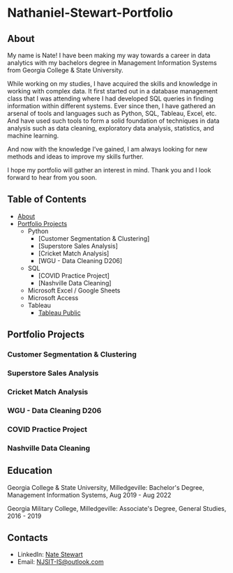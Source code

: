 # Nathaniel-Stewart-Portfolio
## About
My name is Nate! I have been making my way towards a career in data analytics with my bachelors degree in Management Information Systems from Georgia College & State University.

While working on my studies, I have acquired the skills and knowledge in working with complex data. It first started out in a database management class that I was attending where I had developed SQL queries in finding information within different systems. 
Ever since then, I have gathered an arsenal of tools and languages such as Python, SQL, Tableau, Excel, etc. And have used such tools to form a solid foundation of techniques in data analysis such as data cleaning, exploratory data analysis, statistics, and machine learning.

And now with the knowledge I’ve gained, I am always looking for new methods and ideas to improve my skills further.

I hope my portfolio will gather an interest in mind. Thank you and I look forward to hear from you soon.


## Table of Contents
- [About](https://github.com/NJSDragonBoltData/Nathaniel-Stewart-Portfolio/edit/main/README.md#about)
- [Portfolio Projects](https://github.com/NJSDragonBoltData/Nathaniel-Stewart-Portfolio/edit/main/README.md#portfolio-projects)
  - Python
    - [Customer Segmentation & Clustering]
    - [Superstore Sales Analysis]
    - [Cricket Match Analysis]
    - [WGU - Data Cleaning D206]
  - SQL
    - [COVID Practice Project]
    - [Nashville Data Cleaning]
  - Microsoft Excel / Google Sheets
  - Microsoft Access
  - Tableau
    - [Tableau Public](https://public.tableau.com/app/profile/nate.stewart7404/vizzes)


## Portfolio Projects

### Customer Segmentation & Clustering
### Superstore Sales Analysis
### Cricket Match Analysis
### WGU - Data Cleaning D206
### COVID Practice Project
### Nashville Data Cleaning
## Education
Georgia College & State University, Milledgeville:
Bachelor's Degree, Management Information Systems,
Aug 2019 - Aug 2022

Georgia Military College, Milledgeville:
Associate's Degree, General Studies,
2016 - 2019

## Contacts
- LinkedIn: [Nate Stewart](https://www.linkedin.com/in/nathaniel-stewart-003899208/)
- Email: NJSIT-IS@outlook.com
